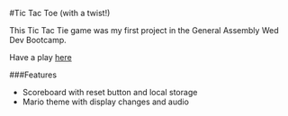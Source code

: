 #Tic Tac Toe (with a twist!)

This Tic Tac Tie game was my first project in the General Assembly Wed Dev Bootcamp.

Have a play [here](https://ajshopov.github.io/tictactoe/)

###Features

- Scoreboard with reset button and local storage
- Mario theme with display changes and audio